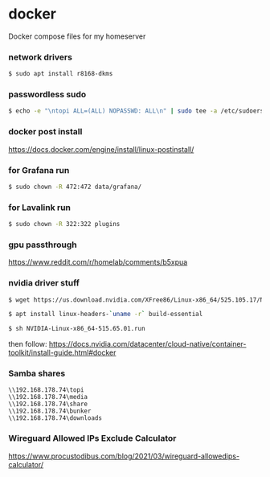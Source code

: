 # docker

Docker compose files for my homeserver

### network drivers
```bash
$ sudo apt install r8168-dkms
```

### passwordless sudo
```bash
$ echo -e "\ntopi ALL=(ALL) NOPASSWD: ALL\n" | sudo tee -a /etc/sudoers
```

### docker post install
https://docs.docker.com/engine/install/linux-postinstall/


### for Grafana run
```bash
$ sudo chown -R 472:472 data/grafana/
```


### for Lavalink run 
```bash
$ sudo chown -R 322:322 plugins
```

### gpu passthrough

https://www.reddit.com/r/homelab/comments/b5xpua

### nvidia driver stuff

```bash
$ wget https://us.download.nvidia.com/XFree86/Linux-x86_64/525.105.17/NVIDIA-Linux-x86_64-525.105.17.run

$ apt install linux-headers-`uname -r` build-essential

$ sh NVIDIA-Linux-x86_64-515.65.01.run
```

then follow: https://docs.nvidia.com/datacenter/cloud-native/container-toolkit/install-guide.html#docker

### Samba shares

```
\\192.168.178.74\topi
\\192.168.178.74\media
\\192.168.178.74\share
\\192.168.178.74\bunker
\\192.168.178.74\downloads
```

### Wireguard Allowed IPs Exclude Calculator

https://www.procustodibus.com/blog/2021/03/wireguard-allowedips-calculator/

